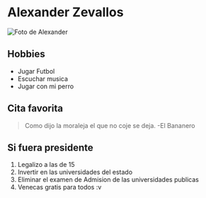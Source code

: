 # Alexander Zevallos
![Foto de Alexander](https://www.instagram.com/p/BpJcIr0haXU/ "Foto de Alexander")

## Hobbies

* Jugar Futbol
* Escuchar musica
* Jugar con mi perro 

## Cita favorita

> Como dijo la moraleja el que no coje se deja. -El Bananero 

## Si fuera presidente 

1. Legalizo a las de 15 
2. Invertir en las universidades del estado
3. Eliminar el examen de Admision de las universidades publicas
4. Venecas gratis para todos :v 

